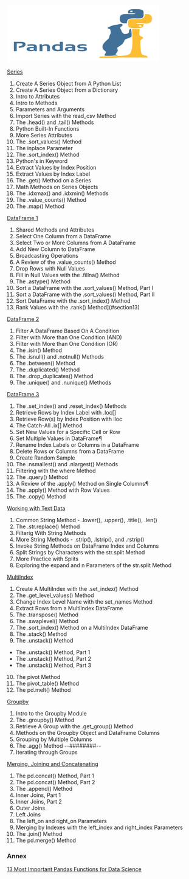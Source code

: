 <img src="images/pandas.jpeg" width="400" height="150" />

[Series](https://github.com/antonio-datahack/pandas/blob/main/notebooks/Series.ipynb)

1. Create A Series Object from A Python List
2. Create A Series Object from a Dictionary
3. Intro to Attributes
4. Intro to Methods
5. Parameters and Arguments
6. Import Series with the read_csv Method
7. The .head() and .tail() Methods
8. Python Built-In Functions
9. More Series Attributes
10. The .sort_values() Method
11. The inplace Parameter
12. The .sort_index() Method
13. Python's in Keyword
14. Extract Values by Index Position
15. Extract Values by Index Label
16. The .get() Method on a Series
17. Math Methods on Series Objects
18. The .idxmax() and .idxmin() Methods
19. The .value_counts() Method
20. The .map() Method

[DataFrame 1](https://github.com/antonio-datahack/pandas/blob/main/notebooks/DataFrames%201.ipynb)

1. Shared Methods and Attributes
2. Select One Column from a DataFrame
3. Select Two or More Columns from A DataFrame
4. Add New Column to DataFrame
5. Broadcasting Operations
6. A Review of the .value_counts() Method
7. Drop Rows with Null Values
8. Fill in Null Values with the .fillna() Method
9. The .astype() Method
10. Sort a DataFrame with the .sort_values() Method, Part I
11. Sort a DataFrame with the .sort_values() Method, Part II
12. Sort DataFrame with the .sort_index() Method
13. Rank Values with the .rank() Method](#section13)

[DataFrame 2](https://github.com/antonio-datahack/pandas/blob/main/notebooks/DataFrames%202.ipynb)

1. Filter A DataFrame Based On A Condition
2. Filter with More than One Condition (AND)
3. Filter with More than One Condition (OR)
4. The .isin() Method
5. The .isnull() and .notnull() Methods
6. The .between() Method
7. The .duplicated() Method
8. The .drop_duplicates() Method
9. The .unique() and .nunique() Methods

[DataFrame 3](https://github.com/antonio-datahack/pandas/blob/main/notebooks/DataFrames%203.ipynb)

1. The .set_index() and .reset_index() Methods
2. Retrieve Rows by Index Label with .loc[]
3. Retrieve Row(s) by Index Position with iloc
4. The Catch-All .ix[] Method
5. Set New Values for a Specific Cell or Row
6. Set Multiple Values in DataFrame¶
7. Rename Index Labels or Columns in a DataFrame
8. Delete Rows or Columns from a DataFrame
9. Create Random Sample
10. The .nsmallest() and .nlargest() Methods
11. Filtering with the where Method
12. The .query() Method
13. A Review of the .apply() Method on Single Columns¶
14. The .apply() Method with Row Values
15. The .copy() Method

[Working with Text Data](https://github.com/antonio-datahack/pandas/blob/main/notebooks/Working%20with%20Text%20Data.ipynb)

1. Common String Method - .lower(), .upper(), .title(), .len()
2. The .str.replace() Method
3. Filterig With String Methods
4. More String Methods - .strip(), .lstrip(), and .rstrip()
5. Invoke String Methods on DataFrame Index and Columns
6. Split Strings by Characters with the str.split Method
7. More Practice with Splits
8. Exploring the expand and n Parameters of the str.split Method

[MultiIndex](https://github.com/antonio-datahack/pandas/blob/main/notebooks/MultiIndex.ipynb)

1. Create A MultiIndex with the .set_index() Method
2. The .get_level_values() Method
3. Change Index Level Name with the set_names Method
4. Extract Rows from a MultiIndex DataFrame
5. The .transpose() Method
6. The .swaplevel() Method
7. The .sort_index() Method on a MultiIndex DataFrame
8. The .stack() Method
9. The .unstack() Method
  * The .unstack() Method, Part 1
  * The .unstack() Method, Part 2
  * The .unstack() Method, Part 3
10. The pivot Method
11. The pivot_table() Method
12. The pd.melt() Method

[Groupby](https://github.com/antonio-datahack/pandas/blob/main/notebooks/Groupby.ipynb)

1. Intro to the Groupby Module
2. The .groupby() Method
3. Retrieve A Group with the .get_group() Method
4. Methods on the Groupby Object and DataFrame Columns
5. Grouping by Multiple Columns
6. The .agg() Method --########--
7. Iterating through Groups

[Merging, Joining and Concatenating](https://github.com/antonio-datahack/pandas/blob/main/notebooks/Merging%2C%20Joining%20and%20Concatenating.ipynb)

1. The pd.concat() Method, Part 1
2. The pd.concat() Method, Part 2
3. The .append() Method
4. Inner Joins, Part 1
5. Inner Joins, Part 2
6. Outer Joins
7. Left Joins
8. The left_on and right_on Parameters
9. Merging by Indexes with the left_index and right_index Parameters
10. The .join() Method
11. The pd.merge() Method

### Annex

[13 Most Important Pandas Functions for Data Science](https://www.analyticsvidhya.com/blog/2021/05/pandas-functions-13-most-important/)
